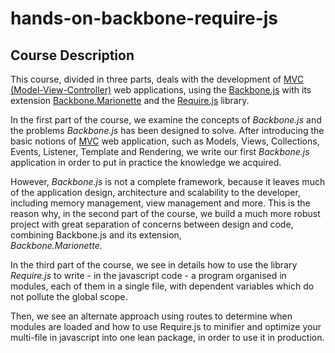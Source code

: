 hands-on-backbone-require-js
============================

## Course Description

This course, divided in three parts, deals with the development of 
[MVC (Model-View-Controller)](http://en.wikipedia.org/wiki/Model%E2%80%93view%E2%80%93controller) 
web applications, 
using the [Backbone.js](http://backbonejs.org/) with its extension 
[Backbone.Marionette](http://marionettejs.com/) and the 
[Require.js](http://requirejs.org/) library.

In the first part of the course, 
we examine the concepts of *Backbone.js* and the problems *Backbone.js* has been designed to solve. 
After introducing the basic notions of [MVC](http://en.wikipedia.org/wiki/Model%E2%80%93view%E2%80%93controller) 
web application, such as Models, Views, Collections, 
Events, Listener, Template and Rendering, we write our first *Backbone.js* 
application in order to put in practice the knowledge we acquired. 

However, *Backbone.js* is not a complete framework, 
because it leaves much of the application design, architecture and scalability to the developer, including memory management, view management and more. 
This is the reason why, 
in the second part of the course, 
we build a much more robust project with great separation of concerns between design and code, combining Backbone.js and its extension,  
*Backbone.Marionette*.

In the third part of the course, we see in details how to use the library *Require.js* to write - in the javascript code - 
a program organised in modules, each of them in a single file,
with dependent variables which do not pollute the global scope.

Then, we see an alternate approach using routes to determine when modules are loaded and how to use Require.js to minifier and optimize your multi-file in javascript into one lean package, in order to use it in production.
